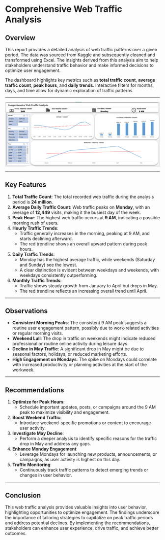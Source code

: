 # Comprehensive Web Traffic Analysis

## Overview
This report provides a detailed analysis of web traffic patterns over a given period. The data was sourced from Kaggle and subsequently cleaned and transformed using Excel. The insights derived from this analysis aim to help stakeholders understand traffic behavior and make informed decisions to optimize user engagement.

The dashboard highlights key metrics such as **total traffic count**, **average traffic count**, **peak hours**, and **daily trends**. Interactive filters for months, days, and time allow for dynamic exploration of traffic patterns.

---
![web traffic analysis](https://github.com/M0Data/Comprehensive-Web-Traffic-Analysis/blob/main/web%20traffic%20analysis.PNG?raw=true)

---

## Key Features
1. **Total Traffic Count**: The total recorded web traffic during the analysis period is **24 million**.
2. **Average Daily Traffic Count**: Web traffic peaks on **Monday**, with an average of **12,449** visits, making it the busiest day of the week.
3. **Peak Hour**: The highest web traffic occurs at **9 AM**, indicating a possible morning rush of users.
4. **Hourly Traffic Trends**:
   - Traffic generally increases in the morning, peaking at 9 AM, and starts declining afterward.
   - The red trendline shows an overall upward pattern during peak hours.
5. **Daily Traffic Trends**:
   - Monday has the highest average traffic, while weekends (Saturday and Sunday) see the lowest.
   - A clear distinction is evident between weekdays and weekends, with weekdays consistently outperforming.
6. **Monthly Traffic Trends**:
   - Traffic shows steady growth from January to April but drops in May.
   - The red trendline reflects an increasing overall trend until April.

---

## Observations
- **Consistent Morning Peaks**: The consistent 9 AM peak suggests a routine user engagement pattern, possibly due to work-related activities or regular morning visits.
- **Weekend Lull**: The drop in traffic on weekends might indicate reduced professional or routine online activity during leisure days.
- **Decline in May Traffic**: A significant drop in May might be due to seasonal factors, holidays, or reduced marketing efforts.
- **High Engagement on Mondays**: The spike on Mondays could correlate with increased productivity or planning activities at the start of the workweek.

---

## Recommendations
1. **Optimize for Peak Hours**: 
   - Schedule important updates, posts, or campaigns around the 9 AM peak to maximize visibility and engagement.
2. **Boost Weekend Traffic**:
   - Introduce weekend-specific promotions or content to encourage user activity.
3. **Investigate May Decline**:
   - Perform a deeper analysis to identify specific reasons for the traffic drop in May and address any gaps.
4. **Enhance Monday Engagement**:
   - Leverage Mondays for launching new products, announcements, or campaigns, as user activity is highest on this day.
5. **Traffic Monitoring**:
   - Continuously track traffic patterns to detect emerging trends or changes in user behavior.

---

## Conclusion
This web traffic analysis provides valuable insights into user behavior, highlighting opportunities to optimize engagement. The findings underscore the importance of tailoring strategies to capitalize on peak traffic periods and address potential declines. By implementing the recommendations, stakeholders can enhance user experience, drive traffic, and achieve better outcomes.
